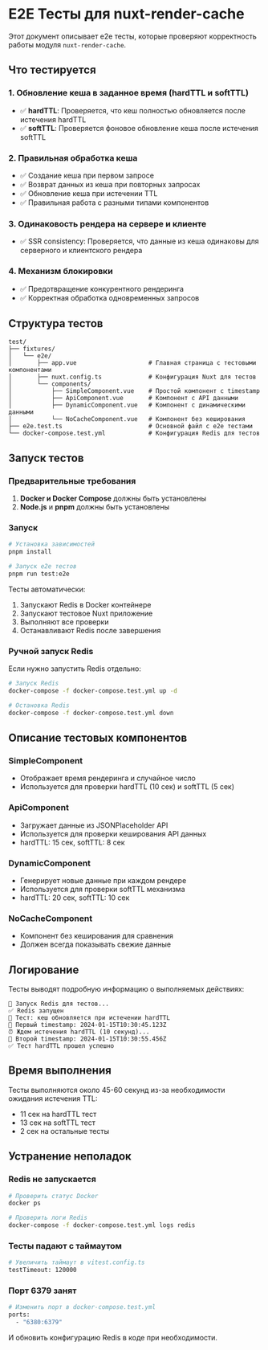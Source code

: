 # E2E Тесты для nuxt-render-cache

Этот документ описывает e2e тесты, которые проверяют корректность работы модуля `nuxt-render-cache`.

## Что тестируется

### 1. Обновление кеша в заданное время (hardTTL и softTTL)

- ✅ **hardTTL**: Проверяется, что кеш полностью обновляется после истечения hardTTL
- ✅ **softTTL**: Проверяется фоновое обновление кеша после истечения softTTL

### 2. Правильная обработка кеша

- ✅ Создание кеша при первом запросе
- ✅ Возврат данных из кеша при повторных запросах
- ✅ Обновление кеша при истечении TTL
- ✅ Правильная работа с разными типами компонентов

### 3. Одинаковость рендера на сервере и клиенте

- ✅ SSR consistency: Проверяется, что данные из кеша одинаковы для серверного и клиентского рендера

### 4. Механизм блокировки

- ✅ Предотвращение конкурентного рендеринга
- ✅ Корректная обработка одновременных запросов

## Структура тестов

```
test/
├── fixtures/
│   └── e2e/
│       ├── app.vue                    # Главная страница с тестовыми компонентами
│       ├── nuxt.config.ts             # Конфигурация Nuxt для тестов
│       └── components/
│           ├── SimpleComponent.vue    # Простой компонент с timestamp
│           ├── ApiComponent.vue       # Компонент с API данными
│           ├── DynamicComponent.vue   # Компонент с динамическими данными
│           └── NoCacheComponent.vue   # Компонент без кеширования
├── e2e.test.ts                        # Основной файл с e2e тестами
└── docker-compose.test.yml            # Конфигурация Redis для тестов
```

## Запуск тестов

### Предварительные требования

1. **Docker и Docker Compose** должны быть установлены
2. **Node.js** и **pnpm** должны быть установлены

### Запуск

```bash
# Установка зависимостей
pnpm install

# Запуск e2e тестов
pnpm run test:e2e
```

Тесты автоматически:

1. Запускают Redis в Docker контейнере
2. Запускают тестовое Nuxt приложение
3. Выполняют все проверки
4. Останавливают Redis после завершения

### Ручной запуск Redis

Если нужно запустить Redis отдельно:

```bash
# Запуск Redis
docker-compose -f docker-compose.test.yml up -d

# Остановка Redis
docker-compose -f docker-compose.test.yml down
```

## Описание тестовых компонентов

### SimpleComponent

- Отображает время рендеринга и случайное число
- Используется для проверки hardTTL (10 сек) и softTTL (5 сек)

### ApiComponent

- Загружает данные из JSONPlaceholder API
- Используется для проверки кеширования API данных
- hardTTL: 15 сек, softTTL: 8 сек

### DynamicComponent

- Генерирует новые данные при каждом рендере
- Используется для проверки softTTL механизма
- hardTTL: 20 сек, softTTL: 10 сек

### NoCacheComponent

- Компонент без кеширования для сравнения
- Должен всегда показывать свежие данные

## Логирование

Тесты выводят подробную информацию о выполняемых действиях:

```
🚀 Запуск Redis для тестов...
✅ Redis запущен
🧪 Тест: кеш обновляется при истечении hardTTL
📅 Первый timestamp: 2024-01-15T10:30:45.123Z
⏰ Ждем истечения hardTTL (10 секунд)...
📅 Второй timestamp: 2024-01-15T10:30:55.456Z
✅ Тест hardTTL прошел успешно
```

## Время выполнения

Тесты выполняются около 45-60 секунд из-за необходимости ожидания истечения TTL:

- 11 сек на hardTTL тест
- 13 сек на softTTL тест
- 2 сек на остальные тесты

## Устранение неполадок

### Redis не запускается

```bash
# Проверить статус Docker
docker ps

# Проверить логи Redis
docker-compose -f docker-compose.test.yml logs redis
```

### Тесты падают с таймаутом

```bash
# Увеличить таймаут в vitest.config.ts
testTimeout: 120000
```

### Порт 6379 занят

```bash
# Изменить порт в docker-compose.test.yml
ports:
  - "6380:6379"
```

И обновить конфигурацию Redis в коде при необходимости.
